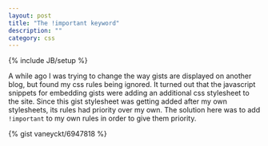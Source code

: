 ```yaml
---
layout: post
title: "The !important keyword"
description: ""
category: css
---
```

{% include JB/setup %}

A while ago I was trying to change the way gists are displayed on another blog, but found my css rules being ignored. It turned out that the javascript snippets for embedding gists were adding an additional css stylesheet to the site. Since this gist stylesheet was getting added after my own stylesheets, its rules had priority over my own. The solution here was to add `!important` to my own rules in order to give them priority.

{% gist vaneyckt/6947818 %}
